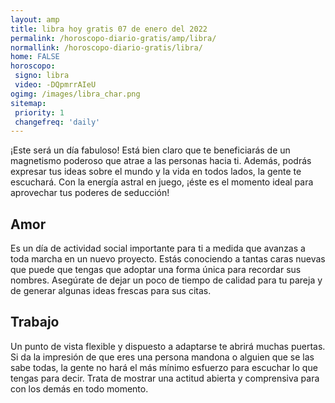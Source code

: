 ```yaml
---
layout: amp
title: libra hoy gratis 07 de enero del 2022 
permalink: /horoscopo-diario-gratis/amp/libra/
normallink: /horoscopo-diario-gratis/libra/
home: FALSE
horoscopo:
 signo: libra
 video: -DQpmrrAIeU
ogimg: /images/libra_char.png
sitemap:
 priority: 1
 changefreq: 'daily'
---
```



¡Este será un día fabuloso! Está bien claro que te beneficiarás de un magnetismo poderoso que atrae a las personas hacia ti. Además, podrás expresar tus ideas sobre el mundo y la vida en todos lados, la gente te escuchará. Con la energía astral en juego, ¡éste es el momento ideal para aprovechar tus poderes de seducción!

## Amor

Es un día de actividad social importante para ti a medida que avanzas a toda marcha en un nuevo proyecto. Estás conociendo a tantas caras nuevas que puede que tengas que adoptar una forma única para recordar sus nombres. Asegúrate de dejar un poco de tiempo de calidad para tu pareja y de generar algunas ideas frescas para sus citas.

## Trabajo

Un punto de vista flexible y dispuesto a adaptarse te abrirá muchas puertas. Si da la impresión de que eres una persona mandona o alguien que se las sabe todas, la gente no hará el más mínimo esfuerzo para escuchar lo que tengas para decir. Trata de mostrar una actitud abierta y comprensiva para con los demás en todo momento.